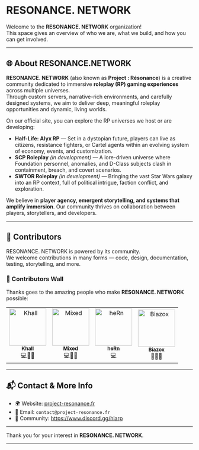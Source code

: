 # RESONANCE. NETWORK

Welcome to the **RESONANCE. NETWORK** organization!  
This space gives an overview of who we are, what we build, and how you can get involved.

---

## 🌐 About RESONANCE.NETWORK

**RESONANCE. NETWORK** (also known as **Project : Résonance**) is a creative community dedicated to immersive **roleplay (RP) gaming experiences** across multiple universes.  
Through custom servers, narrative-rich environments, and carefully designed systems, we aim to deliver deep, meaningful roleplay opportunities and dynamic, living worlds.  

On our official site, you can explore the RP universes we host or are developing:

- **Half-Life: Alyx RP** — Set in a dystopian future, players can live as citizens, resistance fighters, or Cartel agents within an evolving system of economy, events, and customization.  
- **SCP Roleplay** *(in development)* — A lore-driven universe where Foundation personnel, anomalies, and D-Class subjects clash in containment, breach, and covert scenarios.  
- **SWTOR Roleplay** *(in development)* — Bringing the vast Star Wars galaxy into an RP context, full of political intrigue, faction conflict, and exploration.  

We believe in **player agency, emergent storytelling, and systems that amplify immersion**. Our community thrives on collaboration between players, storytellers, and developers.

---

## 🤝 Contributors

RESONANCE. NETWORK is powered by its community.  
We welcome contributions in many forms — code, design, documentation, testing, storytelling, and more.  

### 👥 Contributors Wall

Thanks goes to the amazing people who make **RESONANCE. NETWORK** possible:  

<!-- ALL-CONTRIBUTORS-LIST:START -->
<!-- prettier-ignore -->
<table>
  <tr>
    <td align="center"><a href="https://github.com/KhallG"><img src="https://github.com/KhallG.png" width="100px;" alt="Khall"/><br /><sub><b>Khall</b></sub></a><br />💻🎨📖</td>
    <td align="center"><a href="https://github.com/mixvd"><img src="https://github.com/mixvd.png" width="100px;" alt="Mixed"/><br /><sub><b>Mixed</b></sub></a><br />💻🎨📖</td>
    <td align="center"><a href="https://github.com/Biscorn"><img src="https://github.com/Biscorn.png" width="100px;" alt="heRn"/><br /><sub><b>heRn</b></sub></a><br />💻</td>
    <td align="center"><a href="https://github.com/Biazox44"><img src="https://github.com/Biazox44.png" width="100px;" alt="Biazox"/><br /><sub><b>Biazox</b></sub></a><br />📖💡🧪</td>
  </tr>
</table>
<!-- ALL-CONTRIBUTORS-LIST:END -->

---

## 📬 Contact & More Info

- 🌍 Website: [project-resonance.fr](https://project-resonance.fr)  
- 📧 Email: `contact@project-resonance.fr`  
- 💬 Community: https://www.discord.gg/hlarp

---

Thank you for your interest in **RESONANCE. NETWORK**.  

---
